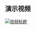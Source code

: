 ## 演示视频  
[![视频标题](https://www.youtube.com/watch?v=oW6DVXXmjyU/0.jpg)](https://www.youtube.com/watch?v=oW6DVXXmjyU)
